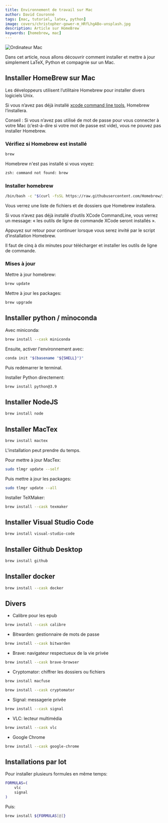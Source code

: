 ```yaml
---
title: Environnement de travail sur Mac
author: David Couronné
tags: [mac, tutoriel, latex, python]
image: covers/christopher-gower-m_HRfLhgABo-unsplash.jpg
description: Article sur HomeBrew
keywords: [homebrew, mac]
---
```


![Ordinateur Mac](https://res.cloudinary.com/dpw19qolx/image/upload/t_cover-image/v1620487810/christopher-gower-m_HRfLhgABo-unsplash.jpg)

Dans cet article, nous allons découvrir comment installer et mettre à jour simplement LaTeX, Python et compagnie sur un Mac.

<!--truncate-->

## Installer HomeBrew sur Mac

Les développeurs utilisent l’utilitaire Homebrew pour installer divers logiciels Unix.

Si vous n’avez pas déjà installé [xcode command line tools](https://developer.apple.com/xcode/resources/), Homebrew l’installera.

Conseil : Si vous n’avez pas utilisé de mot de passe pour vous connecter à votre Mac (c’est-à-dire si votre mot de passe est vide), vous ne pouvez pas installer Homebrew.

### Vérifiez si Homebrew est installé

```bash
brew
```

Homebrew n'est pas installé si vous voyez:

```bash
zsh: command not found: brew
```

### Installer homebrew

```bash
/bin/bash -c "$(curl -fsSL https://raw.githubusercontent.com/Homebrew/install/HEAD/install.sh)"
```

Vous verrez une liste de fichiers et de dossiers que Homebrew installera.

Si vous n’avez pas déjà installé d’outils XCode CommandLine, vous verrez un message: « les outils de ligne de commande XCode seront installés ».

Appuyez sur retour pour continuer lorsque vous serez invité par le script d’installation Homebrew.

Il faut de cinq à dix minutes pour télécharger et installer les outils de ligne de commande.

### Mises à jour

Mettre à jour homebrew:

```bash
brew update
```

Mettre à jour les packages:

```bash
brew upgrade
```

## Installer python / minoconda

Avec miniconda:

```bash
brew install --cask miniconda
```

Ensuite, activer l'environnement avec:

```bash
conda init "$(basename "${SHELL}")"
```

Puis redémarrer le terminal.

Installer Python directement:

```bash
brew install python@3.9
```

## Installer NodeJS

```bash
brew install node
```

## Installer MacTex

```bash
brew install mactex
```

L'installation peut prendre du temps.

Pour mettre à jour MacTex:

```bash
sudo tlmgr update --self
```

Puis mettre à jour les packages:

```bash
sudo tlmgr update --all
```

Installer TeXMaker:

```bash
brew install --cask texmaker
````


## Installer Visual Studio Code

```bash
brew install visual-studio-code
```

## Installer Github Desktop

```bash
brew install github
```

## Installer docker

```bash
brew install --cask docker
```

## Divers

- Calibre pour les epub

```bash
brew install --cask calibre
```

- Bitwarden: gestionnaire de mots de passe

```bash
brew install --cask bitwarden
```

- Brave: navigateur respectueux de la vie privée

```bash
brew install --cask brave-browser
```

- Cryptomator: chiffrer les dossiers ou fichiers

```bash
brew install macfuse
```

```bash
brew install --cask cryptomator
```

- Signal: messagerie privée

```bash
brew install --cask signal
```

- VLC: lecteur multimédia

```bash
brew install --cask vlc
```

- Google Chrome

```bash
brew install --cask google-chrome
```

## Installations par lot

Pour installer plusieurs formules en même temps:

```bash
FORMULAS=(
    vlc
    signal
)
```

Puis:

```bash
brew install ${FORMULAS[@]}
```
